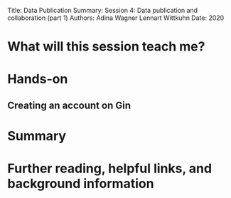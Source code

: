 Title:   Data Publication
Summary: Session 4: Data publication and collaboration (part 1)
Authors: Adina Wagner
         Lennart Wittkuhn
Date:    2020

# What will this session teach me?

# Hands-on

## Creating an account on Gin
# Summary

# Further reading, helpful links, and background information